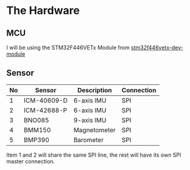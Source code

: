 # The Hardware

## MCU
I will be using the STM32F446VETx Module from [stm32f446vetx-dev-module](https://github.com/pipipipi2002/stm32f446vetx-dev-module)

## Sensor
No | Sensor | Description | Connection
---| --- |--- | ---
1  | ICM-40609-D | 6-axis IMU | SPI
2  | ICM-42688-P | 6-axis IMU | SPI
3  | BNO085 | 9-axis IMU | SPI
4  | BMM150 | Magnetometer | SPI
5  | BMP390 | Barometer | SPI

Item 1 and 2 will share the same SPI line, the rest will have its own SPI master connection.

